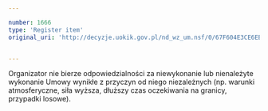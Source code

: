 ```yaml
---

number: 1666
type: 'Register item'
original_uri: 'http://decyzje.uokik.gov.pl/nd_wz_um.nsf/0/67F604E3CE6EBC55C12576380035DF1C?OpenDocument'


---
```


Organizator nie bierze odpowiedzialności za niewykonanie lub nienależyte wykonanie Umowy wynikłe z przyczyn od niego niezależnych (np. warunki atmosferyczne, siła wyższa, dłuższy czas oczekiwania na granicy, przypadki losowe).
